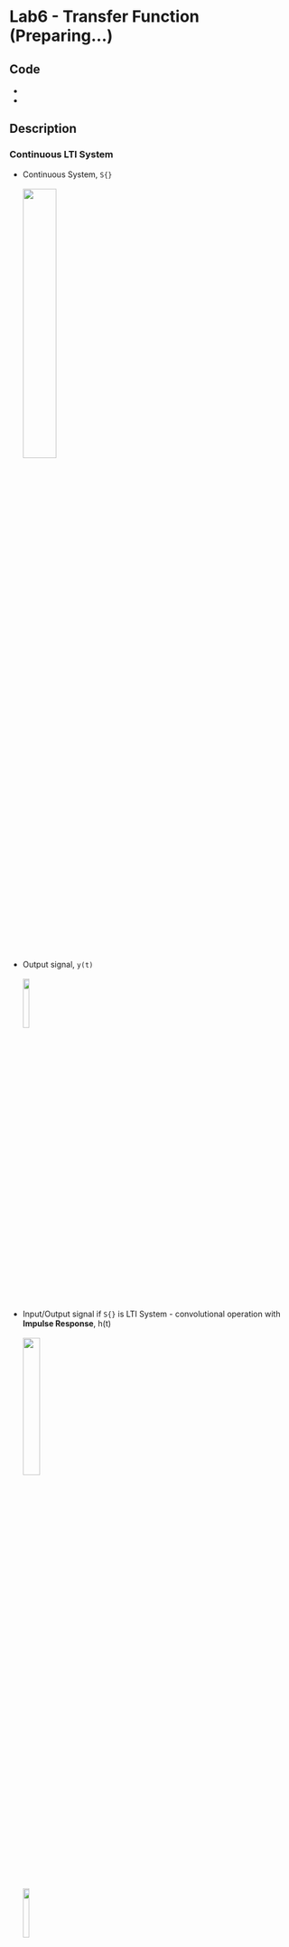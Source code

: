 # **Lab6 - Transfer Function (Preparing...)**
## **Code**
*
*
## **Description**
### **Continuous LTI System**
* Continuous System, ```S{}```</br></br>
<img src="https://user-images.githubusercontent.com/48046183/106763298-058b7180-667a-11eb-85ed-406ad028d6b7.png" width="35%"></br>
* Output signal, ```y(t)```</br></br>
<img src="https://user-images.githubusercontent.com/48046183/106763554-4c796700-667a-11eb-8efb-85bec12ca19d.png" width="15%"></br>
* Input/Output signal if ```S{}``` is LTI System - convolutional operation with **Impulse Response**, h(t)</br></br>
<img src="https://user-images.githubusercontent.com/48046183/106764117-d4f80780-667a-11eb-9ee7-e929b87e23a0.png" width="25%"></br>
<img src="https://user-images.githubusercontent.com/48046183/106764268-fa851100-667a-11eb-9811-99b96d93e9c5.png" width="15%"></br>
* Input/Output signal if ```S{}``` is casual LTI System</br></br>
<img src="https://user-images.githubusercontent.com/48046183/106764685-5e0f3e80-667b-11eb-8c67-a3efc1fd096c.png" width="35%"></br>
* Input/Output signal in frequency domain - **Frequency Response**</br></br>
<img src="https://user-images.githubusercontent.com/48046183/106764922-9f9fe980-667b-11eb-9b4f-906651ecfd45.png" width="20%"></br>
<img src="https://user-images.githubusercontent.com/48046183/106765091-c9591080-667b-11eb-9860-96a6212d7bba.png" width="15%"></br>
* Problem of Fourier Transform
  * Transform is not possible in any kind of signal, x(t) because of mathematical limitations
* **Laplace Transform**
  * Alternative method from Fourier Transform problem
  * Can transform any kind of signal, x(t)</br></br>
  <img src="https://user-images.githubusercontent.com/48046183/106765964-b8f56580-667c-11eb-81e4-b689ee45876b.png" width="20%"></br>
  <img src="https://user-images.githubusercontent.com/48046183/106766024-cad70880-667c-11eb-8342-4dc64b0e3677.png" width="20%"></br>
* Any LTI System can be expressed in ```Y(s) = H(s)X(s)```
  * ```H(s)``` - **Transfer Function**
* Function Relationship in Continuous System</br></br>
<img src="https://user-images.githubusercontent.com/48046183/106766634-649eb580-667d-11eb-912c-6df6ab4a4ce1.png" width="35%"></br>

### **Discrete LTI System**
* Simillar with Continuous LTI System case!
* Discrete System, ```S{}```</br></br>
<img src="https://user-images.githubusercontent.com/48046183/106766965-bcd5b780-667d-11eb-9f3d-e22bd43c7264.png" width="35%"></br>
* Input/Output signal if ```S{}``` is LTI System - convolutional operation with **Impulse Response**, h(t)</br></br>
<img src="https://user-images.githubusercontent.com/48046183/106767161-ee4e8300-667d-11eb-983d-07c68fffb7c9.png" width="25%"></br>
<img src="https://user-images.githubusercontent.com/48046183/106767330-18a04080-667e-11eb-8aa0-5d7251cfd8cd.png" width="15%"></br>
* Input/Output signal if ```S{}``` is casual LTI System</br></br>
<img src="https://user-images.githubusercontent.com/48046183/106767451-3a012c80-667e-11eb-9ef8-e010f1507f9b.png" width="30%"></br>
* Input/Output signal in frequency domain - **Frequency Response**</br></br>
<img src="https://user-images.githubusercontent.com/48046183/106767590-5f8e3600-667e-11eb-859a-9259fd61092b.png" width="20%"></br>
* **Z Transform**
  * Same properties of Laplace Transform</br></br>
  <img src="https://user-images.githubusercontent.com/48046183/106767923-bc89ec00-667e-11eb-9b22-ab6e32bf2cf3.png" width="20%"></br>
* ```Y(z) = H(z)X(z)```, ```H(z)``` is called **Transfer Function** in Discrete LTI System
* Function Relationship in Discrete System</br></br>
<img src="https://user-images.githubusercontent.com/48046183/106768253-14285780-667f-11eb-96c0-d68e45bd55c5.png" width="35%"></br>

### **Pole-Zero Plot**
#### **Continuous System**
* Change ```Y(s) = H(s)X(s)```</br></br>
<img src="https://user-images.githubusercontent.com/48046183/106769210-0cb57e00-6680-11eb-91cf-3b5a385a1e54.png" width="20%"></br>
* ```B(s)```, ```A(s)``` are result of reduction of a fraction</br></br>
<img src="https://user-images.githubusercontent.com/48046183/106769646-864d6c00-6680-11eb-88e3-1d3717affdd7.png" width="35%"></br>
* This form is Denominator 'N'th-order Polynomial & Numerator 'M'th-order Polynomial, so this system is 'N'th-order system
* ```p_1, p_2, ... , p_N``` - **Pole**
* ```z_1, z_2, ... , z_M``` - **Zero**
* Pole & Zero are both complex, so they can be expressed in complex plane
  * Pole is marked like 'x'
  * Zero is marked like 'o'
  * This graph is called **Pole-Zero Plot**
* Example of Pole-Zero Plot
  * Assume 3th-order system</br></br>
  <img src="https://user-images.githubusercontent.com/48046183/106771209-1213c800-6682-11eb-8c9f-c322f81aa785.png" width="45%"></br>
  <img src="https://user-images.githubusercontent.com/48046183/106771283-25269800-6682-11eb-8fc6-a9674b78c8cd.png" width="30%"></br>
  <img src="https://user-images.githubusercontent.com/48046183/106771472-53a47300-6682-11eb-93a4-d9342b22cdab.png" width="40%"></br>
#### **Discrete System**
* Simillar with Continuous System case!
* Change ```Y(z) = H(z)X(z)```</br></br>
<img src="https://user-images.githubusercontent.com/48046183/106771952-e3e2b800-6682-11eb-935a-e55fcab30f42.png" width="20%"></br>
* ```B(z)```, ```A(z)``` are result of reduction of a fraction</br></br>
<img src="https://user-images.githubusercontent.com/48046183/106772036-f3620100-6682-11eb-946a-3076e059a1f1.png" width="35%"></br>
* ```p_1, p_2, ... , p_N``` - **Pole**
* ```z_1, z_2, ... , z_M``` - **Zero**
* Example of Pole-Zero Plot
  * Assume some discrete system</br></br>
  <img src="https://user-images.githubusercontent.com/48046183/106772233-24dacc80-6683-11eb-9d50-2b5e3cb5be8d.png" width="20%"></br>
  <img src="https://user-images.githubusercontent.com/48046183/106772350-4340c800-6683-11eb-86f9-3de3c6bfccfb.png" width="20%"></br>
  <img src="https://user-images.githubusercontent.com/48046183/106772427-5784c500-6683-11eb-80f9-19b2fecad390.png" width="20%"></br>
  <img src="https://user-images.githubusercontent.com/48046183/106772525-71bea300-6683-11eb-8456-f150a7f4128c.png" width="30%"></br>

### **Pole-Zero Plot - Stability**
* Pole-Zero Plot intuitively shows stability of the system
* What does it mean that system is stable?
  * Idea: When restricted magnitude of input is in the system, then output of the system is must be restriced magnitude
  * This idea is called **BIBO(Bounded-Input Bounded-Output)** Stability
* Stability in LTI System, Impulse Response properties
  * Impulse Response is must be converged to 0</br></br>
  <img src="https://user-images.githubusercontent.com/48046183/106845881-32c63700-66ef-11eb-8dd8-2378d66ed53f.png" width="10%"></br>
* **Charts of System Stability in Pole-Zero Polt**
  * **Continuous System**</br>
  
  |**Condition**|**Stability**|
  |:---:|:---:|
  |All poles are positioned in the left plane|Stable|
  |More than 1 pole is positioned in y-axis, with the rest is still positioned in the left plane|Marginally Stable|
  |More than 1 pole is positioned in the right plane|Unstable|
  
  * **Discrete System**</br>
  
  |**Condition**|**Stability**|
  |:---:|:---:|
  |All poles are positioned in the unit cricle|Stable|
  |More than 1 pole is positioned in a circumference of the unit cricle, with the rest is still positioned in the unit cricle|Marginally Stable|
  |More than 1 pole is positioned out of the unit cricle|Unstable|
* Condition of these chart is related with **Laplace Inverse & Z-Inverse**!  

### **Pole-Zero Plot - Frequency Response**
#### **Continuous System**


<img src="" width="40%"></br>
<img src="" width="40%"></br>
<img src="" width="40%"></br>
<img src="" width="40%"></br>
<img src="" width="40%"></br>
<img src="" width="40%"></br>
<img src="" width="40%"></br>
<img src="" width="40%"></br>
<img src="" width="40%"></br>
